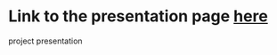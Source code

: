Link to the presentation page <a href="http://miccia4.github.io">here</a>
=================

project presentation
